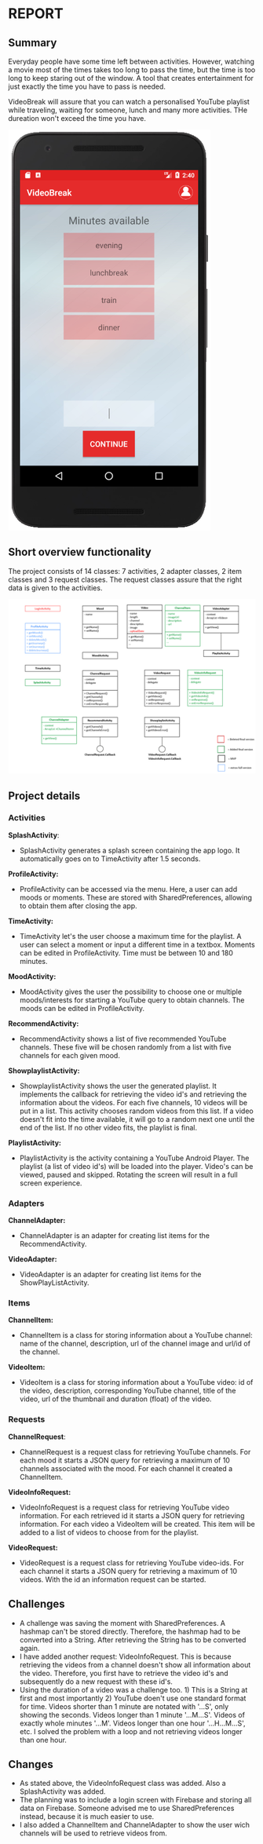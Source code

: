 # REPORT

## Summary 
Everyday people have some time left between activities. However, watching a movie most of the times takes too long to pass the time, but the time is too long to keep staring out of the window. A tool that creates entertainment for just exactly the time you have to pass is needed.

VideoBreak will assure that you can watch a personalised YouTube playlist while traveling, waiting for someone, lunch and many more activities. THe dureation won't exceed the time you have.

![Alt text](https://github.com/teunisvdh/ProjectApp/blob/master/doc/KnipselTime.PNG) 

## Short overview functionality
The project consists of 14 classes: 7 activities, 2 adapter classes, 2 item classes and 3 request classes. The request classes assure that the right data is given to the activities. 

![Alt text](https://github.com/teunisvdh/ProjectApp/blob/master/doc/OverviewApp.jpg)

## Project details
### Activities
**SplashActivity**:

- SplashActivity generates a splash screen containing the app logo. It automatically goes on to TimeActivity after 1.5 seconds.

**ProfileActivity:**

- ProfileActivity can be accessed via the menu. Here, a user can add moods or moments. These are stored with SharedPreferences, allowing to obtain them after closing the app. 
 
**TimeActivity:**

- TimeActivity let's the user choose a maximum time for the playlist. A user can select a moment or input a different time in a textbox. Moments can be edited in ProfileActivity. Time must be between 10 and 180 minutes. 

**MoodActivity:**

- MoodActivity gives the user the possibility to choose one or multiple moods/interests for starting a YouTube query to obtain channels. The moods can be edited in ProfileActivity. 

**RecommendActivity:**

- RecommendActivity shows a list of five recommended YouTube channels. These five will be chosen randomly from a list with five channels for each given mood.

**ShowplaylistActivity:**

- ShowplaylistActivity shows the user the generated playlist. It implements the callback for retrieving the video id's and retrieving the information about the videos. For each five channels, 10 videos will be put in a list. This activity chooses random videos from this list. If a video doesn't fit into the time available, it will go to a random next one until the end of the list. If no other video fits, the playlist is final.

**PlaylistActivity:**

- PlaylistActivity is the activity containing a YouTube Android Player. The playlist (a list of video id's) will be loaded into the player. Video's can be viewed, paused and skipped. Rotating the screen will result in a full screen experience.

### Adapters
**ChannelAdapter:**

- ChannelAdapter is an adapter for creating list items for the RecommendActivity.

**VideoAdapter:**

- VideoAdapter is an adapter for creating list items for the ShowPlayListActivity.

### Items
**ChannelItem:**

- ChannelItem is a class for storing information about a YouTube channel: name of the channel, description, url of the channel image and url/id of the channel.

**VideoItem:**

- VideoItem is a class for storing information about a YouTube video: id of the video, description, corresponding YouTube channel, title of the video, url of the thumbnail and duration (float) of the video.

### Requests
**ChannelRequest**:

- ChannelRequest is a request class for retrieving YouTube channels. For each mood it starts a JSON query for retrieving a maximum of 10 channels associated with the mood. For each channel it created a ChannelItem.

**VideoInfoRequest:**

- VideoInfoRequest is a request class for retrieving YouTube video information. For each retrieved id it starts a JSON query for retrieving information. For each video a VideoItem will be created. This item will be added to a list of videos to choose from for the playlist.

**VideoRequest:**

- VideoRequest is a request class for retrieving YouTube video-ids. For each channel it starts a JSON query for retrieving a maximum of 10 videos. With the id an information request can be started.

## Challenges
- A challenge was saving the moment with SharedPreferences. A hashmap can't be stored directly. Therefore, the hashmap had to be converted into a String. After retrieving the String has to be converted again. 
- I have added another request: VideoInfoRequest. This is because retrieving the videos from a channel doesn't show all information about the video. Therefore, you first have to retrieve the video id's and subsequently do a new request with these id's. 
- Using the duration of a video was a challenge too. 1) This is a String at first and most importantly 2) YouTube doen't use one standard format for time. Videos shorter than 1 minute are notated with '...S', only showing the seconds. Videos longer than 1 minute '...M...S'. Videos of exactly whole minutes '...M'. Videos longer than one hour '...H...M...S', etc. 
I solved the problem with a loop and not retrieving videos longer than one hour. 

## Changes 
- As stated above, the VideoInfoRequest class was added. Also a SplashActivity was added. 
- The planning was to include a login screen with Firebase and storing all data on Firebase. Someone advised me to use SharedPreferences instead, because it is much easier to use. 
- I also added a ChannelItem and ChannelAdapter to show the user wich channels will be used to retrieve videos from. 
